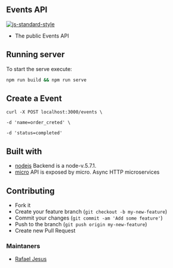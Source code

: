 ## Events API

[![js-standard-style](https://cdn.rawgit.com/feross/standard/master/badge.svg)](https://github.com/rafaeljesus/events-api)

* The public Events API

## Running server
To start the serve execute:
```bash
npm run build && npm run serve
```

## Create a Event
`curl -X POST localhost:3000/events \`

`-d 'name=order_creted' \`

`-d 'status=completed'`


## Built with
- [nodejs](https://https://nodejs.org) Backend is a node-v.5.7.1.
- [micro](https://github.com/zeithq/micro) API is exposed by micro. Async HTTP microservices

## Contributing
- Fork it
- Create your feature branch (`git checkout -b my-new-feature`)
- Commit your changes (`git commit -am 'Add some feature'`)
- Push to the branch (`git push origin my-new-feature`)
- Create new Pull Request

### Maintaners

* [Rafael Jesus](https://github.com/rafaeljesus)
